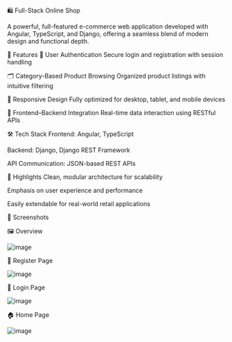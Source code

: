 🛍️ Full-Stack Online Shop

A powerful, full-featured e-commerce web application developed with Angular, TypeScript, and Django, offering a seamless blend of modern design and functional depth.

🚀 Features
🔐 User Authentication
Secure login and registration with session handling

🗂️ Category-Based Product Browsing
Organized product listings with intuitive filtering

📱 Responsive Design
Fully optimized for desktop, tablet, and mobile devices

🔁 Frontend–Backend Integration
Real-time data interaction using RESTful APIs

🛠️ Tech Stack
Frontend: Angular, TypeScript

Backend: Django, Django REST Framework

API Communication: JSON-based REST APIs

📌 Highlights
Clean, modular architecture for scalability

Emphasis on user experience and performance

Easily extendable for real-world retail applications


📸 Screenshots

🖼️ Overview

![image](https://github.com/user-attachments/assets/21679550-0dd0-4e1e-822f-c1ad7a4befba)

📝 Register Page

![image](https://github.com/user-attachments/assets/ba929ffa-4d48-4cab-bdfe-c0082b08c486)

🔐 Login Page

![image](https://github.com/user-attachments/assets/805b41ba-830f-4596-a7b6-c7f72b2372c5)

🏠 Home Page

![image](https://github.com/user-attachments/assets/0c4b7328-125a-45d4-b051-b824bc9b892e)




